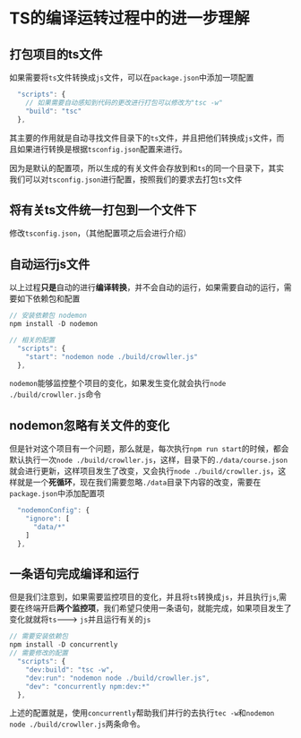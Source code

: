# TS的编译运转过程中的进一步理解

## 打包项目的ts文件

如果需要将`ts`文件转换成`js`文件，可以在`package.json`中添加一项配置

```js
  "scripts": {
    // 如果需要自动感知到代码的更改进行打包可以修改为"tsc -w"
    "build": "tsc"
  },      
```

其主要的作用就是自动寻找文件目录下的`ts`文件，并且把他们转换成`js`文件，而且如果进行转换是根据`tsconfig.json`配置来进行。

因为是默认的配置项，所以生成的有关文件会存放到和`ts`的同一个目录下，其实我们可以对`tsconfig.json`进行配置，按照我们的要求去打包`ts`文件

## 将有关ts文件统一打包到一个文件下

修改`tsconfig.json`，（其他配置项之后会进行介绍）

## 自动运行js文件

以上过程**只是**自动的进行**编译转换**，并不会自动的运行，如果需要自动的运行，需要如下依赖包和配置

```js
// 安装依赖包 nodemon
npm install -D nodemon

// 相关的配置
  "scripts": {
    "start": "nodemon node ./build/crowller.js"
  },    
```

`nodemon`能够监控整个项目的变化，如果发生变化就会执行`node ./build/crowller.js`命令

## nodemon忽略有关文件的变化

但是针对这个项目有一个问题，那么就是，每次执行`npm run start`的时候，都会默认执行一次`node ./build/crowller.js`，这样，目录下的`./data/course.json`就会进行更新，这样项目发生了改变，又会执行`node ./build/crowller.js`，这样就是一个**死循环**，现在我们需要忽略`./data`目录下内容的改变，需要在`package.json`中添加配置项

```js
  "nodemonConfig": {
    "ignore": [
      "data/*"
    ]
  },
```

## 一条语句完成编译和运行

但是我们注意到，如果需要监控项目的变化，并且将`ts`转换成`js`，并且执行`js`,需要在终端开启**两个监控项**，我们希望只使用一条语句，就能完成，如果项目发生了变化就就将`ts`---> `js`并且运行有关的`js`

```js
// 需要安装依赖包
npm install -D concurrently
// 需要修改的配置
  "scripts": {
    "dev:build": "tsc -w",
    "dev:run": "nodemon node ./build/crowller.js",
    "dev": "concurrently npm:dev:*"
  },
```

上述的配置就是，使用`concurrently`帮助我们并行的去执行`tec -w`和`nodemon node ./build/crowller.js`两条命令。